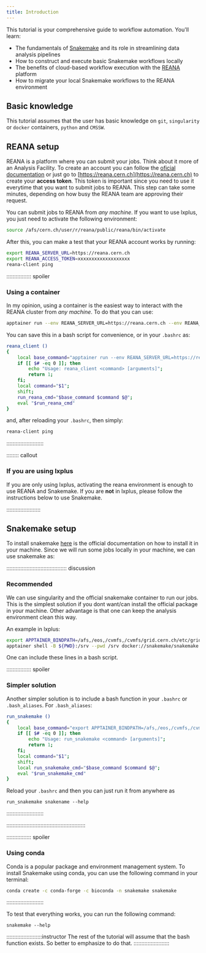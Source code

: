 ```yaml
---
title: Introduction
---
```


This tutorial is your comprehensive guide to workflow automation. You'll learn:

 * The fundamentals of [Snakemake](https://snakemake.readthedocs.io/en/stable/) and its role in streamlining data analysis pipelines
 * How to construct and execute basic Snakemake workflows locally
 * The benefits of cloud-based workflow execution with the [REANA](https://reana.cern.ch/) platform
 * How to migrate your local Snakemake workflows to the REANA environment

## Basic knowledge

This tutorial assumes that the user has basic knowledge on `git`, `singularity` or `docker` containers, `python` and `CMSSW`. 


## REANA setup

REANA is a platform where you can submit your jobs. Think about it more of an Analysis Facility. To create an account you can follow the [oficial documentation](https://docs.reana.io/getting-started/first-example/) or just go to [https://reana.cern.ch](https://reana.cern.ch) to create your **access token**. This token is important since you need to use it everytime that you want to submit jobs to REANA. This step can take some minutes, depending on how busy the REANA team are approving their request.

You can submit jobs to REANA from _any machine_. If you want to use lxplus, you just need to activate the following environment:
```BASH
source /afs/cern.ch/user/r/reana/public/reana/bin/activate
```

After this, you can make a test that your REANA account works by running:
```BASH
export REANA_SERVER_URL=https://reana.cern.ch
export REANA_ACCESS_TOKEN=xxxxxxxxxxxxxxxxxxx
reana-client ping
```

:::::::::::::::: spoiler

### Using a container

In my opinion, using a container is the easiest way to interact with the REANA cluster from _any machine_. To do that you can use:
```BASH
apptainer run --env REANA_SERVER_URL=https://reana.cern.ch --env REANA_ACCESS_TOKEN=xxxxxxxxxxxxxxxxx --bind ${PWD}:/srv --pwd /srv  docker://docker.io/reanahub/reana-client:0.9.3 ping
```
You can save this in a bash script for convenience, or in your `.bashrc` as:
```BASH
reana_client ()
{ 
    local base_command="apptainer run --env REANA_SERVER_URL=https://reana.cern.ch --env REANA_ACCESS_TOKEN=xxxxxxxxxxxxxxxx --bind ${PWD}:/srv --pwd /srv  docker://docker.io/reanahub/reana-client:0.9.3";
    if [[ $# -eq 0 ]]; then
        echo "Usage: reana_client <command> [arguments]";
        return 1;
    fi;
    local command="$1";
    shift;
    run_reana_cmd="$base_command $command $@";
    eval "$run_reana_cmd"
}
```
and, after reloading your `.bashrc`, then simply:
```BASH
reana-client ping
```
::::::::::::::::::::::::



:::::::: callout

### If you are using lxplus

If you are only using lxplus, activating the reana environment is enough to use REANA and Snakemake. If you are **not** in lxplus, please follow the instructions below to use Snakemake.

::::::::::::::::::::::



## Snakemake setup

To install snakemake [here](https://snakemake.readthedocs.io/en/stable/getting_started/installation.html) is the official documentation on how to install it in your machine. Since we will run some jobs locally in your machine, we can use snakemake as:

::::::::::::::::::::::::::::::::::::::: discussion

### Recommended

We can use singularity and the official snakemake container to run our jobs. This is the simplest solution if you dont want/can install the official package in your machine. Other advantage is that one can keep the analysis environment clean this way.

An example in lxplus:
```BASH
export APPTAINER_BINDPATH=/afs,/eos,/cvmfs,/cvmfs/grid.cern.ch/etc/grid-security:/etc/grid-security  ## this is optional (if needed)
apptainer shell -B ${PWD}:/srv --pwd /srv docker://snakemake/snakemake /bin/bash
```
One can include these lines in a bash script.

:::::::::::::::: spoiler

### Simpler solution

Another simpler solution is to include a bash function in your `.bashrc` or `.bash_aliases`. For `.bash_aliases`:
```BASH
run_snakemake ()
{ 
    local base_command="export APPTAINER_BINDPATH=/afs,/eos,/cvmfs,/cvmfs/grid.cern.ch/etc/grid-security:/etc/grid-security && apptainer exec -B ${PWD}:/srv --pwd /srv docker://snakemake/snakemake";
    if [[ $# -eq 0 ]]; then
        echo "Usage: run_snakemake <command> [arguments]";
        return 1;
    fi;
    local command="$1";
    shift;
    local run_snakemake_cmd="$base_command $command $@";
    eval "$run_snakemake_cmd"
}
```
Reload your `.bashrc` and then you can just run it from anywhere as
```
run_snakemake snakename --help
```

::::::::::::::::::::::::


:::::::::::::::::::::::::::::::::::::::::::::::::::

:::::::::::::::: spoiler

### Using conda

Conda is a popular package and environment management system. To install Snakemake using conda, you can use the following command in your terminal:
```BASH
conda create -c conda-forge -c bioconda -n snakemake snakemake
```

::::::::::::::::::::::::

To test that everything works, you can run the following command:
```
snakemake --help
```
:::::::::::::::::::::::instructor
The rest of the tutorial will assume that the bash function exists. So better to emphasize to do that.
:::::::::::::::::::::::
